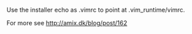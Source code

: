 Use the installer echo as .vimrc to point at .vim_runtime/vimrc.

For more see http://amix.dk/blog/post/162
